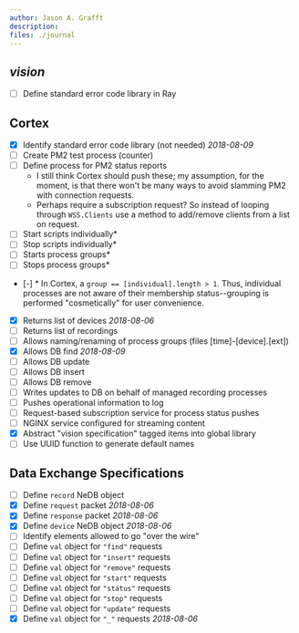 ```yaml
---
author: Jason A. Grafft
description:
files: ./journal
---
```

## *vision*
- [ ] Define standard error code library in Ray

## Cortex
- [x] Identify standard error code library (not needed) *2018-08-09*
- [ ] Create PM2 test process (counter)
- [ ] Define process for PM2 status reports
    - I still think Cortex should push these; my assumption, for the moment, is that there won't be many ways to avoid slamming PM2 with connection requests.
    - Perhaps require a subscription request? So instead of looping through `WSS.Clients` use a method to add/remove clients from a list on request.
- [ ] Start scripts individually\*
- [ ] Stop scripts individually\*
- [ ] Starts process groups\*
- [ ] Stops process groups\*
- [-] \* In Cortex, a `group == [individual].length > 1`. Thus, individual processes are not aware of their membership status--grouping is performed "cosmetically" for user convenience.
- [x] Returns list of devices *2018-08-06*
- [ ] Returns list of recordings
- [ ] Allows naming/renaming of process groups (files [time]-[device].[ext])
- [x] Allows DB find *2018-08-09*
- [ ] Allows DB update
- [ ] Allows DB insert
- [ ] Allows DB remove
- [ ] Writes updates to DB on behalf of managed recording processes
- [ ] Pushes operational information to log
- [ ] Request-based subscription service for process status pushes
- [ ] NGINX service configured for streaming content
- [x] Abstract "vision specification" tagged items into global library
- [ ] Use UUID function to generate default names

## Data Exchange Specifications
- [ ] Define `record` NeDB object
- [x] Define `request` packet *2018-08-06*
- [x] Define `response` packet *2018-08-06*
- [x] Define `device` NeDB object *2018-08-06*
- [ ] Identify elements allowed to go "over the wire"
- [ ] Define `val` object for `"find"` requests
- [ ] Define `val` object for `"insert"` requests
- [ ] Define `val` object for `"remove"` requests
- [ ] Define `val` object for `"start"` requests
- [ ] Define `val` object for `"status"` requests
- [ ] Define `val` object for `"stop"` requests
- [ ] Define `val` object for `"update"` requests
- [x] Define `val` object for `"_"` requests *2018-08-06*